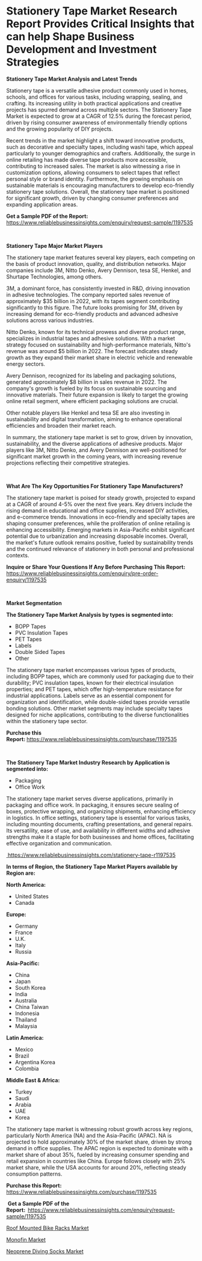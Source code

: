 <p><h1>Stationery Tape Market Research Report Provides Critical Insights that can help Shape Business Development and Investment Strategies</h1></p><p><strong>Stationery Tape Market Analysis and Latest Trends</strong></p>
<p><p>Stationery tape is a versatile adhesive product commonly used in homes, schools, and offices for various tasks, including wrapping, sealing, and crafting. Its increasing utility in both practical applications and creative projects has spurred demand across multiple sectors. The Stationery Tape Market is expected to grow at a CAGR of 12.5% during the forecast period, driven by rising consumer awareness of environmentally friendly options and the growing popularity of DIY projects.</p><p>Recent trends in the market highlight a shift toward innovative products, such as decorative and specialty tapes, including washi tape, which appeal particularly to younger demographics and crafters. Additionally, the surge in online retailing has made diverse tape products more accessible, contributing to increased sales. The market is also witnessing a rise in customization options, allowing consumers to select tapes that reflect personal style or brand identity. Furthermore, the growing emphasis on sustainable materials is encouraging manufacturers to develop eco-friendly stationery tape solutions. Overall, the stationery tape market is positioned for significant growth, driven by changing consumer preferences and expanding application areas.</p></p>
<p><strong>Get a Sample PDF of the Report:&nbsp;</strong> <a href="https://www.reliablebusinessinsights.com/enquiry/request-sample/1197535?utm_campaign=84&utm_medium=2&utm_source=Github&utm_content=ia&utm_term=06022025&utm_id=stationery-tape">https://www.reliablebusinessinsights.com/enquiry/request-sample/1197535</a></p>
<p>&nbsp;</p>
<p><strong>Stationery Tape Major Market Players</strong></p>
<p><p>The stationery tape market features several key players, each competing on the basis of product innovation, quality, and distribution networks. Major companies include 3M, Nitto Denko, Avery Dennison, tesa SE, Henkel, and Shurtape Technologies, among others. </p><p>3M, a dominant force, has consistently invested in R&D, driving innovation in adhesive technologies. The company reported sales revenue of approximately $35 billion in 2022, with its tapes segment contributing significantly to this figure. The future looks promising for 3M, driven by increasing demand for eco-friendly products and advanced adhesive solutions across various industries.</p><p>Nitto Denko, known for its technical prowess and diverse product range, specializes in industrial tapes and adhesive solutions. With a market strategy focused on sustainability and high-performance materials, Nitto's revenue was around $5 billion in 2022. The forecast indicates steady growth as they expand their market share in electric vehicle and renewable energy sectors.</p><p>Avery Dennison, recognized for its labeling and packaging solutions, generated approximately $8 billion in sales revenue in 2022. The company's growth is fueled by its focus on sustainable sourcing and innovative materials. Their future expansion is likely to target the growing online retail segment, where efficient packaging solutions are crucial.</p><p>Other notable players like Henkel and tesa SE are also investing in sustainability and digital transformation, aiming to enhance operational efficiencies and broaden their market reach. </p><p>In summary, the stationery tape market is set to grow, driven by innovation, sustainability, and the diverse applications of adhesive products. Major players like 3M, Nitto Denko, and Avery Dennison are well-positioned for significant market growth in the coming years, with increasing revenue projections reflecting their competitive strategies.</p></p>
<p>&nbsp;</p>
<p><strong>What Are The Key Opportunities For Stationery Tape Manufacturers?</strong></p>
<p><p>The stationery tape market is poised for steady growth, projected to expand at a CAGR of around 4-5% over the next five years. Key drivers include the rising demand in educational and office supplies, increased DIY activities, and e-commerce trends. Innovations in eco-friendly and specialty tapes are shaping consumer preferences, while the proliferation of online retailing is enhancing accessibility. Emerging markets in Asia-Pacific exhibit significant potential due to urbanization and increasing disposable incomes. Overall, the market's future outlook remains positive, fueled by sustainability trends and the continued relevance of stationery in both personal and professional contexts.</p></p>
<p><strong>Inquire or Share Your Questions If Any Before Purchasing This Report:</strong> <a href="https://www.reliablebusinessinsights.com/enquiry/pre-order-enquiry/1197535?utm_campaign=84&utm_medium=2&utm_source=Github&utm_content=ia&utm_term=06022025&utm_id=stationery-tape">https://www.reliablebusinessinsights.com/enquiry/pre-order-enquiry/1197535</a></p>
<p>&nbsp;</p>
<p><strong>Market Segmentation</strong></p>
<p><strong>The Stationery Tape Market Analysis by types is segmented into:</strong></p>
<p><ul><li>BOPP Tapes</li><li>PVC Insulation Tapes</li><li>PET Tapes</li><li>Labels</li><li>Double Sided Tapes</li><li>Other</li></ul></p>
<p><p>The stationery tape market encompasses various types of products, including BOPP tapes, which are commonly used for packaging due to their durability; PVC insulation tapes, known for their electrical insulation properties; and PET tapes, which offer high-temperature resistance for industrial applications. Labels serve as an essential component for organization and identification, while double-sided tapes provide versatile bonding solutions. Other market segments may include specialty tapes designed for niche applications, contributing to the diverse functionalities within the stationery tape sector.</p></p>
<p><strong>Purchase this Report:&nbsp;</strong><a href="https://www.reliablebusinessinsights.com/purchase/1197535?utm_campaign=84&utm_medium=2&utm_source=Github&utm_content=ia&utm_term=06022025&utm_id=stationery-tape">https://www.reliablebusinessinsights.com/purchase/1197535</a></p>
<p>&nbsp;</p>
<p><strong>The Stationery Tape Market Industry Research by Application is segmented into:</strong></p>
<p><ul><li>Packaging</li><li>Office Work</li></ul></p>
<p><p>The stationery tape market serves diverse applications, primarily in packaging and office work. In packaging, it ensures secure sealing of boxes, protective wrapping, and organizing shipments, enhancing efficiency in logistics. In office settings, stationery tape is essential for various tasks, including mounting documents, crafting presentations, and general repairs. Its versatility, ease of use, and availability in different widths and adhesive strengths make it a staple for both businesses and home offices, facilitating effective organization and communication.</p></p>
<p><a href="https://www.reliablebusinessinsights.com/stationery-tape-r1197535?utm_campaign=84&utm_medium=2&utm_source=Github&utm_content=ia&utm_term=06022025&utm_id=stationery-tape">&nbsp;https://www.reliablebusinessinsights.com/stationery-tape-r1197535</a></p>
<p><strong>In terms of Region, the Stationery Tape Market Players available by Region are:</strong></p>
<p>
    <p> <strong> North America: </strong>
        <ul>
            <li>United States</li>
            <li>Canada</li>
        </ul>
        </p> 
    <p> <strong> Europe: </strong>
        <ul>
            <li>Germany</li>
            <li>France</li>
            <li>U.K.</li>
            <li>Italy</li>
            <li>Russia</li>
        </ul>
        </p> 
    <p> <strong> Asia-Pacific: </strong>
        <ul>
            <li>China</li>
            <li>Japan</li>
            <li>South Korea</li>
            <li>India</li>
            <li>Australia</li>
            <li>China Taiwan</li>
            <li>Indonesia</li>
            <li>Thailand</li>
            <li>Malaysia</li>
        </ul>
        </p> 
    <p> <strong> Latin America: </strong>
        <ul>
            <li>Mexico</li>
            <li>Brazil</li>
            <li>Argentina Korea</li>
            <li>Colombia</li>
        </ul>
        </p> 
    <p> <strong> Middle East & Africa: </strong>
        <ul>
            <li>Turkey</li>
            <li>Saudi</li>
            <li>Arabia</li>
            <li>UAE</li>
            <li>Korea</li>
        </ul>
    </p>
    </p>
<p><p>The stationery tape market is witnessing robust growth across key regions, particularly North America (NA) and the Asia-Pacific (APAC). NA is projected to hold approximately 30% of the market share, driven by strong demand in office supplies. The APAC region is expected to dominate with a market share of about 35%, fueled by increasing consumer spending and retail expansion in countries like China. Europe follows closely with 25% market share, while the USA accounts for around 20%, reflecting steady consumption patterns.</p></p>
<p><strong>Purchase this Report: </strong><a href="https://www.reliablebusinessinsights.com/purchase/1197535?utm_campaign=84&utm_medium=2&utm_source=Github&utm_content=ia&utm_term=06022025&utm_id=stationery-tape">https://www.reliablebusinessinsights.com/purchase/1197535</a></p>
<p>&nbsp;<strong>Get a Sample PDF of the Report:&nbsp;&nbsp;</strong><a href="https://www.reliablebusinessinsights.com/enquiry/request-sample/1197535?utm_campaign=84&utm_medium=2&utm_source=Github&utm_content=ia&utm_term=06022025&utm_id=stationery-tape">https://www.reliablebusinessinsights.com/enquiry/request-sample/1197535</a></p>
<p><strong></strong></p>
<p><p><a href="https://github.com/slmagaddam/Market-Research-Report-List-1/blob/main/roof-mounted-bike-racks-market.md?utm_campaign=84&utm_medium=2&utm_source=Github&utm_content=ia&utm_term=06022025&utm_id=stationery-tape">Roof Mounted Bike Racks Market</a></p><p><a href="https://github.com/moazugavate/Market-Research-Report-List-1/blob/main/monofin-market.md?utm_campaign=84&utm_medium=2&utm_source=Github&utm_content=ia&utm_term=06022025&utm_id=stationery-tape">Monofin Market</a></p><p><a href="https://github.com/chkrselia/Market-Research-Report-List-1/blob/main/neoprene-diving-socks-market.md?utm_campaign=84&utm_medium=2&utm_source=Github&utm_content=ia&utm_term=06022025&utm_id=stationery-tape">Neoprene Diving Socks Market</a></p></p>